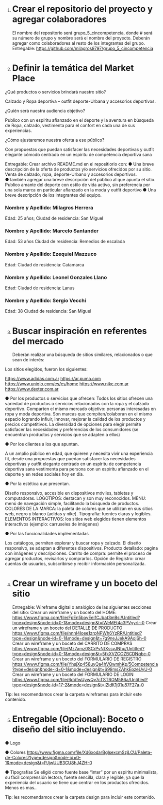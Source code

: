 1. # Crear el repositorio del proyecto y agregar colaboradores
   El nombre del repositorio será grupo_5_cincompetencia, donde # será su número de grupo y nombre será el nombre del proyecto.
   Deberán agregar como colaboradores al resto de los integrantes del grupo.
   Entregable: https://github.com/milagros9797/grupo_5_cincompetencia

2. # Definir la temática del Market Place
¿Qué productos o servicios brindará nuestro sitio?

Calzado y Ropa deportiva – outfit deporte-Urbana y accesorios deportivos.

¿Quién será nuestra audiencia objetivo?

Publico con un espíritu afianzado en el deporte y la aventura en búsqueda de Ropa, calzado, vestimenta para el confort en cada una de sus experiencias.

¿Cómo ajustaremos nuestra oferta a ese público?

Con propuestas que puedan satisfacer las necesidades deportivas y outfit elegante cómodo centrado en un espíritu de competencia deportiva sana

   Entregable: Crear archivo README.md en el repositiorio con:
   ● Una breve descripción de la oferta de productos y/o servicios ofrecidos por su
   sitio.
   Venta de calzado, ropa, deporte-Urbano y accesorios deportivos.
   ●También agregar una breve descripción del público al que apunta el sitio.
   Publico amante del deporte con estilo de vida activo, sin preferencia por una sola marca en particular afianzado en la moda y outfit deportivo
   ● Una breve descripción de los integrantes del equipo.
   ### Nombre y Apellido: Milagros Herrera
   Edad: 25 años;
   Ciudad de residencia: San Miguel
   ###  Nombre y Apellido: Marcelo Santander
   Edad: 53 años
   Ciudad de residencia: Remedios de escalada
   ### Nombre y Apellido: Ezequiel Mazzuco
   Edad:
   Ciudad de residencia: Catamarca
   ### Nombre y Apellido: Leonel Gonzales Llano
   Edad:
   Ciudad de residencia: Lanus
   ### Nombre y Apellido: Sergio Vecchi
   Edad: 38
   Ciudad de residencia: San Miguel

3. # Buscar inspiración en referentes del mercado
   Deberán realizar una búsqueda de sitios similares, relacionados o que sean de interés:

Los sitios elegidos, fueron los siguientes:

https://www.adidas.com.ar
https://ar.puma.com
https://www.uniqlo.com/es/es/home
https://www.nike.com.ar
https://www.dexter.com.ar

● Por los productos o servicios que ofrecen:
Todos los sitios ofrecen una variedad de productos o servicios relacionados con la ropa y el calzado deportivo. Comparten el mismo mercado objetivo: personas interesadas en ropa y moda deportiva. Son marcas que compiten/colaboran en el mismo espacio logrando influir, innovar, mejorar la calidad de los productos y precios competitivos. La diversidad de opciones para elegir permite satisfacer las necesidades y preferencias de los consumidores (se encuentran productos y servicios que se adapten a ellos)

● Por los clientes a los que apuntan.

A un amplio público en edad, que quieren y necesita vivir una experiencia fit, desde una propuestas que puedan satisfacer las necesidades deportivas y outfit elegante centrado en un espíritu de competencia deportiva sana vestimenta para persona con un espíritu afianzado en el deporte y en redes sociales hoy en día.

● Por la estética que presentan.

Diseño responsivo, accesible en dispositivos móviles, tabletas y computadoras.
LOGOTIPOS: destacan y son muy reconocidos.
MENU: menú de navegación simple, facilitando la búsqueda de productos.  
COLORES DE LA MARCA: la paleta de colores que se utilizan en sus sitios web, negro y blanco (adidas y nike). Tipografía: fuentes claras y legibles.
ELEMENTOS INTERACTIVOS: los sitios web elegidos tienen elementos interactivos (ejemplo: carruseles de imágenes)

● Por las funcionalidades implementadas

Los catálogos, permiten explorar y buscar ropa y calzado. El diseño responsivo, se adaptan a diferentes dispositivos.
Producto detallado: pagina con imágenes y descripciones. Carrito de compra: permite el proceso de agregar productos, revisarlos y comprarlos.
Opción de Registro: crear cuentas de usuarios, subscribirse y recibir información personalizada.

4. # Crear un wireframe y un boceto del sitio
   Entregable: Wireframe digital o analógico de las siguientes secciones del sitio:
   Crear un wireframe y un boceto del HOME:
   https://www.figma.com/file/FpEn5boyEei1CJbat3mBsi/Untitled?type=design&node-id=0-1&mode=design&t=iWeMEt4a3PVyyrlr-0
   Crear un wireframe y un boceto del DETALLE DE PRODUCTO
   https://www.figma.com/file/nnnI4Ioee1zrpNPWh6YzRR/Untitled?type=design&node-id=0-1&mode=design&t=7g9neJJekA9AojSh-0
   Crear un wireframe y un boceto del CARRITO DE COMPRAS
   https://www.figma.com/file/Mz7amz0SCrPvNtXssvJNhu/Untitled?type=design&node-id=0-1&mode=design&t=5fkXVZCOZBCDNqbc-0
   Crear un wireframe y un boceto del FORMULARIO DE REGISTRO
   https://www.figma.com/file/YhsjXp458uyQa4hVQwmhKp/5Competencia?type=design&node-id=0-1&mode=design&t=699msZAhkEpzeUyU-0
   Crear un wireframe y un boceto del FORMULARIO DE LOGIN
   https://www.figma.com/file/6ddfwUywQy7cTSTROM586a/Untitled?type=design&node-id=17-2&mode=design&t=l2IdK1j01u87F27a-0

Tip: les recomendamos crear la carpeta wireframes para incluir este contenido.

5. # Entregable (Opcional): Boceto o diseño del sitio incluyendo.

● Logo

● Colores
https://www.figma.com/file/Xd6xodarBglsexcmSzjLCU/Paleta-de-Colores?type=design&node-id=0-1&mode=design&t=PJjwUUB3CU8hJ4ZH-0

● Tipografías
Se eligió como fuente base “inter” por un espíritu minimalista, su fácil comprensión lectora, fuente sencilla, clara y legible, ya que la experiencia del usuario se tiene que centrar en los productos ofrecidos.
Menos es mas..

Tip: les recomendamos crear la carpeta design para incluir este contenido.
